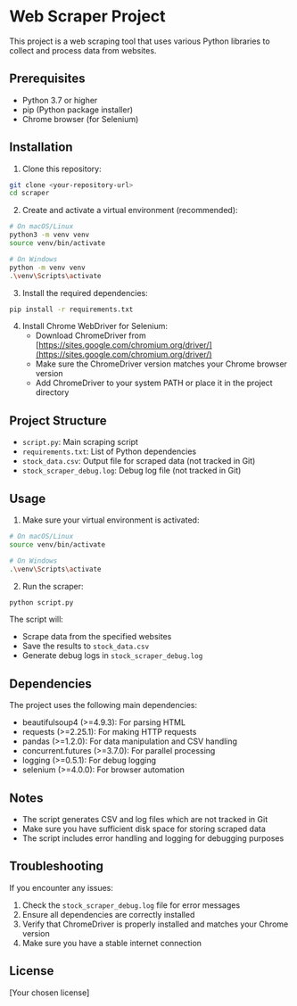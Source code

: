 # Web Scraper Project

This project is a web scraping tool that uses various Python libraries to collect and process data from websites.

## Prerequisites

- Python 3.7 or higher
- pip (Python package installer)
- Chrome browser (for Selenium)

## Installation

1. Clone this repository:
```bash
git clone <your-repository-url>
cd scraper
```

2. Create and activate a virtual environment (recommended):
```bash
# On macOS/Linux
python3 -m venv venv
source venv/bin/activate

# On Windows
python -m venv venv
.\venv\Scripts\activate
```

3. Install the required dependencies:
```bash
pip install -r requirements.txt
```

4. Install Chrome WebDriver for Selenium:
   - Download ChromeDriver from [https://sites.google.com/chromium.org/driver/](https://sites.google.com/chromium.org/driver/)
   - Make sure the ChromeDriver version matches your Chrome browser version
   - Add ChromeDriver to your system PATH or place it in the project directory

## Project Structure
- `script.py`: Main scraping script
- `requirements.txt`: List of Python dependencies
- `stock_data.csv`: Output file for scraped data (not tracked in Git)
- `stock_scraper_debug.log`: Debug log file (not tracked in Git)

## Usage

1. Make sure your virtual environment is activated:
```bash
# On macOS/Linux
source venv/bin/activate

# On Windows
.\venv\Scripts\activate
```

2. Run the scraper:
```bash
python script.py
```

The script will:
- Scrape data from the specified websites
- Save the results to `stock_data.csv`
- Generate debug logs in `stock_scraper_debug.log`

## Dependencies

The project uses the following main dependencies:
- beautifulsoup4 (>=4.9.3): For parsing HTML
- requests (>=2.25.1): For making HTTP requests
- pandas (>=1.2.0): For data manipulation and CSV handling
- concurrent.futures (>=3.7.0): For parallel processing
- logging (>=0.5.1): For debug logging
- selenium (>=4.0.0): For browser automation

## Notes

- The script generates CSV and log files which are not tracked in Git
- Make sure you have sufficient disk space for storing scraped data
- The script includes error handling and logging for debugging purposes

## Troubleshooting

If you encounter any issues:
1. Check the `stock_scraper_debug.log` file for error messages
2. Ensure all dependencies are correctly installed
3. Verify that ChromeDriver is properly installed and matches your Chrome version
4. Make sure you have a stable internet connection

## License

[Your chosen license] 